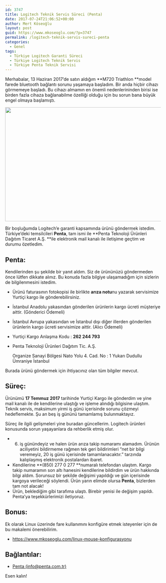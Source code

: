```yaml
---
id: 3747
title: Logitech Teknik Servis Süreci (Penta)
date: 2017-07-24T21:06:52+00:00
author: Mert Köseoğlu
layout: post
guid: https://www.mkoseoglu.com/?p=3747
permalink: /logitech-teknik-servis-sureci-penta
categories:
  - Genel
tags:
  - Türkiye Logitech Garanti Süreci
  - Türkiye Logitech Teknik Servis
  - Türkiye Penta Teknik Servisi
---
```

Merhabalar, 13 Haziran 2017&#8217;de satın aldığım **M720 Triathlon **model farede bluetooth bağlantı sorunu yaşamaya başladım. Bir anda hiçbir cihazı görmemeye başladı. Bu cihazı almamın en önemli nedenlerininden birisi ise birden fazla cihaza bağlanabilme özelliği olduğu için bu sorun bana büyük engel olmaya başlamıştı.

<img class="aligncenter size-large wp-image-3773" src="https://www.mkoseoglu.com/wp-content/uploads/white-on-azzuro-2-1024x538.jpg" alt="" width="700" height="368" srcset="https://www.mkoseoglu.com/wp-content/uploads/white-on-azzuro-2-1024x538.jpg 1024w, https://www.mkoseoglu.com/wp-content/uploads/white-on-azzuro-2-300x158.jpg 300w, https://www.mkoseoglu.com/wp-content/uploads/white-on-azzuro-2-768x403.jpg 768w, https://www.mkoseoglu.com/wp-content/uploads/white-on-azzuro-2-700x368.jpg 700w, https://www.mkoseoglu.com/wp-content/uploads/white-on-azzuro-2.jpg 1200w" sizes="(max-width: 700px) 100vw, 700px" />

Bir boşluğumda Logitech&#8217;e garanti kapsamında ürünü göndermek istedim. Türkiye&#8217;deki temsilcileri **Penta**, tam ismi ile **Penta Teknoloji Ürünleri Dağıtım Ticaret A.Ş. **ile elektronik mail kanalı ile iletişime geçtim ve durumu özetledim.

## Penta:

Kendilerinden şu şekilde bir yanıt aldım. Siz de ürününüzü göndermeden önce lütfen dikkate alınız. Bu konuda fazla bilgiye ulaşamadığım için sizlerin de bilgilenmesini istedim.

  * Ürünü faturasının fotokopisi ile birlikte **arıza notu**nu yazarak servisimize Yurtiçi kargo ile gönderebilirsiniz.
  * İstanbul Anadolu yakasından gönderilen ürünlerin kargo ücreti müşteriye aittir. (Gönderici Ödemeli)
  * İstanbul Avrupa yakasından ve İstanbul dışı diğer illerden gönderilen ürünlerin kargo ücreti servisimize aittir. (Alıcı Ödemeli)
  * Yurtiçi Kargo Anlaşma Kodu : **262 244 793**
  * Penta Teknoloji Ürünleri Dağıtım Tic. A.Ş.
  
    Organize Sanayi Bölgesi Nato Yolu 4. Cad. No : 1 Yukarı Dudullu Ümraniye İstanbul

Burada ürünü göndermek için ihtiyacınız olan tüm bilgiler mevcut.

## Süreç:

Ürünümü **17 Temmuz 2017** tarihinde Yurtiçi Kargo ile gönderdim ve yine mail kanalı ile de kendilerine ulaştığı ve işleme alındığı bilgisine ulaştım. Teknik servis, maksimum yirmi iş günü içerisinde sorunu çözmeyi hedeflemekte. Şu an beş iş gününü tamamlamış bulunmaktayız.

Süreç ile ilgili gelişmeleri yine buradan güncellerim. Logitech ürünleri konusunda sorun yaşayanlara da rehberlik etmiş olur.

  * 6. iş günündeyiz ve halen ürün arıza takip numaramı alamadım. Ürünün aciliyetini bildirmeme rağmen tek geri bildirimleri &#8220;net bir bilgi veremeyiz, 20 iş günü içerisinde tamamlanacaktır.&#8221; tarzında kalıplaşmış elektronik postalardan ibaret.
  * Kendilerine **(850) 277 0 277 **numaralı telefondan ulaştım. Kargo takip numaramın son altı hanesini kendilerine bildirdim ve ürün hakkında bilgi aldım. Sorunsuz bir şekilde değişimi yapıldığı ve gün içerisinde kargoya verileceği söylendi. Ürün yarın elimde olursa **Penta**, bizlerden tam not alacak!
  * Ürün, beklediğim gibi tarafıma ulaştı. Birebir yenisi ile değişim yapıldı. Penta&#8217;ya teşekkürlerimizi iletiyoruz.

## Bonus:

Ek olarak Linux üzerinde fare kullanımını konfigüre etmek isteyenler için de bu makalemi önerebilirim.

  * <https://www.mkoseoglu.com/linux-mouse-konfigurasyonu>

## Bağlantılar:

  * [Penta (info@penta.com.tr)](http://www.penta.com.tr/)

Esen kalın!